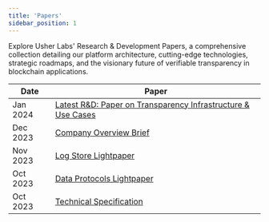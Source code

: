 ```yaml
---
title: 'Papers'
sidebar_position: 1
---
```


Explore Usher Labs' Research & Development Papers, a comprehensive collection detailing our platform architecture, cutting-edge technologies, strategic roadmaps, and the visionary future of verifiable transparency in blockchain applications.

| Date     | Paper                                                                                                     |
| -------- | --------------------------------------------------------------------------------------------------------- |
| Jan 2024 | [Latest R&D: Paper on Transparency Infrastructure & Use Cases](https://docsend.com/view/gmigi96fgzg5jhjt) |
| Dec 2023 | [Company Overview Brief](https://docsend.com/view/hykmkj23h38pine7)                                       |
| Nov 2023 | [Log Store Lightpaper](./logstore/lightpaper.mdx)                                                         |
| Oct 2023 | [Data Protocols Lightpaper](https://go.usher.so/lightpaper)                                               |
| Oct 2023 | [Technical Specification](https://go.usher.so/tech-spec)                                                  |
